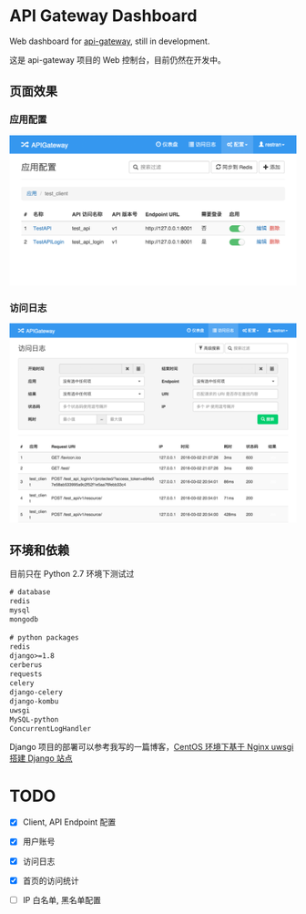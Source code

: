 # API Gateway Dashboard

Web dashboard for [api-gateway](https://github.com/restran/api-gateway), still in development.

这是 api-gateway 项目的 Web 控制台，目前仍然在开发中。

## 页面效果

### 应用配置

![config](doc/config.png "")

### 访问日志

![access_log](doc/access_log.png "")

## 环境和依赖

目前只在 Python 2.7 环境下测试过

```
# database
redis
mysql
mongodb

# python packages
redis
django>=1.8
cerberus
requests
celery
django-celery
django-kombu
uwsgi
MySQL-python
ConcurrentLogHandler
``` 

Django 项目的部署可以参考我写的一篇博客，[CentOS 环境下基于 Nginx uwsgi 搭建 Django 站点](http://www.restran.net/2015/04/09/centos-uwsgi-nginx-django/)


# TODO

- [x] Client, API Endpoint 配置
- [x] 用户账号
- [x] 访问日志
- [x] 首页的访问统计
- [ ] IP 白名单, 黑名单配置

